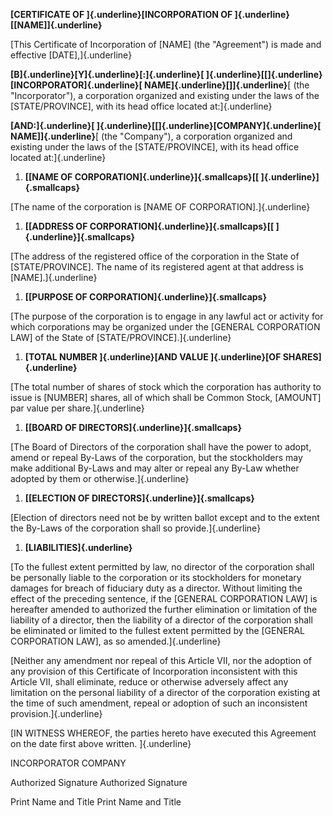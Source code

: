 **[CERTIFICATE OF ]{.underline}[INCORPORATION OF
]{.underline}[\[NAME\]]{.underline}**

[This Certificate of Incorporation of \[NAME\] (the "Agreement") is made
and effective \[DATE\],]{.underline}

**[B]{.underline}[Y]{.underline}[:]{.underline}[
]{.underline}[\[]{.underline}[INCORPORATOR]{.underline}[
NAME]{.underline}[\]]{.underline}**[ (the \"Incorporator\"), a
corporation organized and existing under the laws of the
\[STATE/PROVINCE\], with its head office located at:]{.underline}

**[AND:]{.underline}[
]{.underline}[\[]{.underline}[COMPANY]{.underline}[
NAME\]]{.underline}**[ (the \"Company\"), a corporation organized and
existing under the laws of the \[STATE/PROVINCE\], with its head office
located at:]{.underline}

1.  **[[NAME OF CORPORATION]{.underline}]{.smallcaps}[[
    ]{.underline}]{.smallcaps}**

[The name of the corporation is \[NAME OF CORPORATION\].]{.underline}

1.  **[[ADDRESS OF CORPORATION]{.underline}]{.smallcaps}[[
    ]{.underline}]{.smallcaps}**

[The address of the registered office of the corporation in the State of
\[STATE/PROVINCE\]. The name of its registered agent at that address is
\[NAME\].]{.underline}

1.  **[[PURPOSE OF CORPORATION]{.underline}]{.smallcaps}**

[The purpose of the corporation is to engage in any lawful act or
activity for which corporations may be organized under the \[GENERAL
CORPORATION LAW\] of the State of \[STATE/PROVINCE\].]{.underline}

1.  **[TOTAL NUMBER ]{.underline}[AND VALUE ]{.underline}[OF
    SHARES]{.underline}**

[The total number of shares of stock which the corporation has authority
to issue is \[NUMBER\] shares, all of which shall be Common Stock,
\[AMOUNT\] par value per share.]{.underline}

1.  **[[BOARD OF DIRECTORS]{.underline}]{.smallcaps}**

[The Board of Directors of the corporation shall have the power to
adopt, amend or repeal By-Laws of the corporation, but the stockholders
may make additional By-Laws and may alter or repeal any By-Law whether
adopted by them or otherwise.]{.underline}

1.  **[[ELECTION OF DIRECTORS]{.underline}]{.smallcaps}**

[Election of directors need not be by written ballot except and to the
extent the By-Laws of the corporation shall so provide.]{.underline}

1.  **[LIABILITIES]{.underline}**

[To the fullest extent permitted by law, no director of the corporation
shall be personally liable to the corporation or its stockholders for
monetary damages for breach of fiduciary duty as a director. Without
limiting the effect of the preceding sentence, if the \[GENERAL
CORPORATION LAW\] is hereafter amended to authorized the further
elimination or limitation of the liability of a director, then the
liability of a director of the corporation shall be eliminated or
limited to the fullest extent permitted by the \[GENERAL CORPORATION
LAW\], as so amended.]{.underline}

[Neither any amendment nor repeal of this Article VII, nor the adoption
of any provision of this Certificate of Incorporation inconsistent with
this Article VII, shall eliminate, reduce or otherwise adversely affect
any limitation on the personal liability of a director of the
corporation existing at the time of such amendment, repeal or adoption
of such an inconsistent provision.]{.underline}

[IN WITNESS WHEREOF, the parties hereto have executed this Agreement on
the date first above written. ]{.underline}

INCORPORATOR COMPANY

Authorized Signature Authorized Signature

Print Name and Title Print Name and Title
